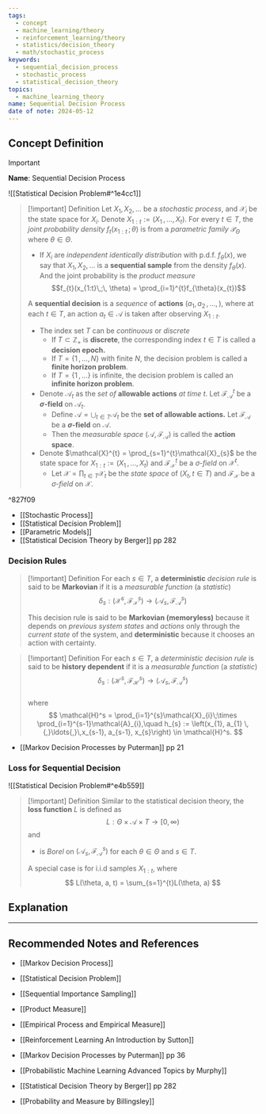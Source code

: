 ```yaml
---
tags:
  - concept
  - machine_learning/theory
  - reinforcement_learning/theory
  - statistics/decision_theory
  - math/stochastic_process
keywords:
  - sequential_decision_process
  - stochastic_process
  - statistical_decision_theory
topics:
  - machine_learning_theory
name: Sequential Decision Process
date of note: 2024-05-12
---
```


## Concept Definition

>[!important]
>**Name**: Sequential Decision Process

![[Statistical Decision Problem#^1e4cc1]]


>[!important] Definition
>Let $X_{1}, X_{2}, \ldots$ be a *stochastic process*, and $\mathcal{X}_{i}$ be the state space for $X_{i}$. Denote $X_{1:t} := (X_{1} \,{,}\ldots{,}\,X_{t})$. For every $t\in T$,  the *joint probability density* $f_{t}(x_{1:t}\,;\, \theta)$  is from a *parametric family* $\mathcal{P}_{\Theta}$ where $\theta\in \Theta$.
>- If $X_{i}$ are *independent identically distribution* with p.d.f. $f_{\theta}(x)$, we say that $X_{1}, X_{2}, \ldots$ is a **sequential sample** from the density $f_{\theta}(x)$. And the joint probability is the *product measure* $$f_{t}(x_{1:t}\,;\, \theta) = \prod_{i=1}^{t}f_{\theta}(x_{t})$$
>
>A **sequential decision** is a *sequence* of **actions** $(a_{1}, a_{2} \,{,}\ldots{,}\,)$, where at each  $t\in T,$ an action $a_{t} \in \mathcal{A}$ is taken after observing $X_{1:t}$.
>
>- The index set $T$ can be *continuous* or *discrete*
>	- If $T \subset \mathbb{Z}_{+}$ is **discrete**, the corresponding index $t\in T$ is called a **decision epoch.**
>	- If $T = \{ 1 \,{,}\ldots{,}\, N \}$ with finite $N$, the decision problem is called a **finite horizon problem**.
>	- If $T = \{ 1 \,{,}\ldots \}$ is infinite, the decision problem is called an **infinite horizon problem**.
>- Denote $\mathcal{A}_{t}$ as the *set of* **allowable actions** *at time* $t$. Let $\mathscr{F}_{\mathcal{A}}^{t}$ be a **$\sigma$-field** on $\mathcal{A}_{t}$. 
>	- Define $\mathcal{A} = \bigcup_{t\in T}\mathcal{A}_{t}$ be the **set of allowable actions.** Let $\mathscr{F}_{\mathcal{A}}$ be a **$\sigma$-field** on $\mathcal{A}$. 
>	- Then the *measurable space* $(\mathcal{A}, \mathscr{F}_{\mathcal{A}})$ is called the **action space**. 
>- Denote $\mathcal{X}^{t} = \prod_{s=1}^{t}\mathcal{X}_{s}$ be the state space for $X_{1:t} := (X_{1} \,{,}\ldots{,}\,X_{t})$ and $\mathscr{F}_{\mathcal{X}}^{t}$ be a *$\sigma$-field* on $\mathcal{X}^{t}$. 
>	- Let $\mathcal{X} = \prod_{t\in T}\mathcal{X}_{t}$ be the *state space* of $(X_{t}, t\in T)$ and $\mathscr{F}_{\mathcal{X}}$ be a *$\sigma$-field* on $\mathcal{X}$. 


^827f09

- [[Stochastic Process]]
- [[Statistical Decision Problem]]
- [[Parametric Models]]
- [[Statistical Decision Theory by Berger]] pp 282


### Decision Rules

>[!important] Definition
>For each $s\in T$, a **deterministic** *decision rule* is said to be **Markovian** if it is a *measurable function* (a *statistic*) $$\delta_{s}: (\mathcal{X}^{s}, \mathscr{F}_{\mathcal{X}}^{s}) \to (\mathcal{A}_{s}, \mathscr{F}_{\mathcal{A}}^{s})$$  
>
>This decision rule is said to be **Markovian (memoryless)** because it depends on *previous system states* and *actions* only through the *current state* of the system, and **deterministic** because it chooses an action with certainty.

>[!important] Definition
>For each $s\in T$, a *deterministic decision rule* is said to be **history dependent** if it is a *measurable function* (a *statistic*) $$\delta_{s}: (\mathcal{H}^{s}, \mathscr{F}_{\mathcal{H}}^{s}) \to (\mathcal{A}_{s}, \mathscr{F}_{\mathcal{A}}^{s})$$  
>where 
>$$
>\mathcal{H}^s = \prod_{i=1}^{s}\mathcal{X}_{i}\;\times \prod_{i=1}^{s-1}\mathcal{A}_{i},\quad h_{s} := \left(x_{1}, a_{1} \,{,}\ldots{,}\,x_{s-1}, a_{s-1}, x_{s}\right) \in \mathcal{H}^s.
>$$

- [[Markov Decision Processes by Puterman]] pp 21

### Loss for Sequential Decision

![[Statistical Decision Problem#^e4b559]]

>[!important] Definition
>Similar to the statistical decision theory, the **loss function** $L$ is defined as 
>$$
>L: \Theta \times \mathcal{A} \times T \to [0, \infty)
>$$
>and 
>- is *Borel* on $(\mathcal{A}_{s}, \mathscr{F}_{\mathcal{A}}^s)$ for each $\theta\in \Theta$ and $s \in T$.
>  
>A special case is for i.i.d samples $X_{1:t}$, where 
>$$
>L(\theta, a, t) = \sum_{s=1}^{t}L(\theta, a)
>$$  






## Explanation





-----------
##  Recommended Notes and References


- [[Markov Decision Process]]

- [[Statistical Decision Problem]]
- [[Sequential Importance Sampling]]

- [[Product Measure]]
- [[Empirical Process and Empirical Measure]]


- [[Reinforcement Learning An Introduction by Sutton]]
- [[Markov Decision Processes by Puterman]] pp 36
- [[Probabilistic Machine Learning Advanced Topics by Murphy]]
- [[Statistical Decision Theory by Berger]] pp 282



- [[Probability and Measure by Billingsley]]
